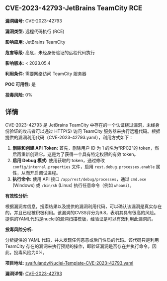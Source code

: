 ## CVE-2023-42793-JetBrains TeamCity RCE

**漏洞编号:** CVE-2023-42793

**漏洞类型:** 远程代码执行 (RCE)

**影响应用:** JetBrains TeamCity

**危害等级:** 高危，未经身份验证的远程代码执行

**影响版本:** < 2023.05.4

**利用条件:** 需要网络访问 TeamCity 服务器

**POC 可用性:** 是

**投毒风险:** 0%

## 详情

CVE-2023-42793 是 JetBrains TeamCity 中存在的一个认证绕过漏洞，未经身份验证的攻击者可以通过 HTTP(S) 访问 TeamCity 服务器来执行远程代码。根据提供的漏洞利用代码（CVE-2023-42793.yaml），利用方式如下：

1.  **删除和创建 API Token:** 首先，删除用户 ID 为 1 的名为“RPC2”的 token，然后再重新创建它。这是为了获得一个具有特定权限的有效 token。
2.  **启用 Debug 模式:** 使用获取的 token，通过修改 `config/internal.properties` 文件，启用 `rest.debug.processes.enable` 属性，从而开启调试进程。
3.  **执行命令:**  使用 API 接口 `/app/rest/debug/processes`，通过 `cmd.exe` (Windows) 或 `/bin/sh` (Linux) 执行任意命令（例如 `whoami`）。

**有效性分析:**

根据漏洞库信息，搜索结果以及提供的漏洞利用代码，可以确认该漏洞是真实存在的，并且已经被积极利用。该漏洞的CVSS评分为9.8，表明其具有很高的风险。提供的YAML代码是nuclei的漏洞扫描模版，经验证是可以有效利用此漏洞的。

**投毒风险分析:**

分析提供的 YAML 代码，并未发现任何恶意或后门性质的代码。该代码只是利用 TeamCity 存在的漏洞来执行预期的操作，即验证漏洞是否存在并执行命令。因此，投毒风险为0%。


**项目地址:** [syaifulandy/Nuclei-Template-CVE-2023-42793.yaml](https://github.com/syaifulandy/Nuclei-Template-CVE-2023-42793.yaml)

**漏洞详情:** [CVE-2023-42793](https://nvd.nist.gov/vuln/detail/CVE-2023-42793)